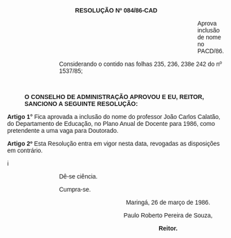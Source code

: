 <BODY>

<B><FONT FACE="Arial"><P ALIGN="CENTER">RESOLU&Ccedil;&Atilde;O Nº 084/86-CAD</P>
</B><DIR>
<DIR>
<DIR>
<DIR>
<DIR>
<DIR>
<DIR>
<DIR>
<DIR>
<DIR>
<DIR>

<P>Aprova inclus&atilde;o de nome no PACD/86. </P>
</DIR>
</DIR>
</DIR>
</DIR>
</DIR>
</DIR>
</DIR>
</DIR>

<P>Considerando o contido nas folhas 235, 236, 238e 242 do nº 1537/85;</P>

<P>&nbsp;</P></DIR>
</DIR>

<B><P>O CONSELHO DE ADMINISTRA&Ccedil;&Atilde;O APROVOU E EU, REITOR, SANCIONO A SEGUINTE RESOLU&Ccedil;&Atilde;O:</P>
</DIR>

<P>Artigo 1°</B>  Fica aprovada a inclus&atilde;o do nome do professor Jo&atilde;o Carlos Calat&atilde;o, do Departamento de Educa&ccedil;&atilde;o, no Plano Anual de Docente para 1986, como pretendente a uma vaga para Doutorado. </P>
<B><P>Artigo 2º</B>  Esta Resolu&ccedil;&atilde;o entra em vigor nesta data, revogadas as disposi&ccedil;&otilde;es em contr&aacute;rio.</P>
<P>i</P><DIR>
<DIR>
<DIR>

<P>D&ecirc;-se ci&ecirc;ncia.</P>
<P>Cumpra-se.</P>
<P ALIGN="CENTER"></P><DIR>
<DIR>
<DIR>

<P ALIGN="CENTER">Maring&aacute;, 26 de mar&ccedil;o de 1986.</P>

<P ALIGN="CENTER">Paulo Roberto Pereira de Souza,</P>
<B><P ALIGN="CENTER">Reitor.</P></DIR>
</DIR>
</DIR>
</DIR>
</DIR>
</DIR>
</B></FONT></BODY>
